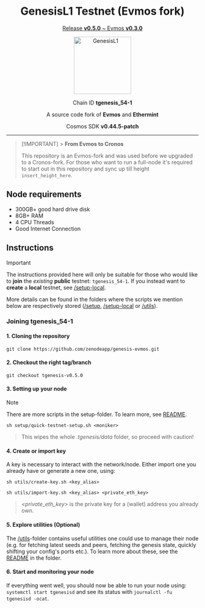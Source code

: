 <h1 align="center">
  GenesisL1 Testnet (Evmos fork)
</h1>

<p align="center">
  <ins>Release <b>v0.5.0</b> ~ Evmos <b>v0.3.0</b></ins>
</p>

<p align="center">
  <img src="https://github.com/zenodeapp/genesisL1/assets/108588903/be368fa2-a154-48a6-b04b-8eb452b02033" alt="GenesisL1" width="150" height="150"/>
</p>

<p align="center">
  Chain ID <b>tgenesis_54-1</b>
</p>

<p align="center">
   A source code fork of <b>Evmos</b> and <b>Ethermint</b>
</p>

<p align="center">
  Cosmos SDK <b>v0.44.5-patch</b>
</p>

---

> [!IMPORTANT] > **From Evmos to Cronos**
>
> This repository is an Evmos-fork and was used before we upgraded to a Cronos-fork. For those who want to run a full-node it's required to start out in this repository and sync up till height `insert_height_here`.

## Node requirements

- 300GB+ good hard drive disk
- 8GB+ RAM
- 4 CPU Threads
- Good Internet Connection

## Instructions

> [!IMPORTANT]
> The instructions provided here will only be suitable for those who would like to **join** the _existing_ **public** testnet: `tgenesis_54-1`. If you instead want to **create** a **local** testnet, see [/setup-local](/setup-local).
>
> More details can be found in the folders where the scripts we mention below are respectively stored ([/setup](/setup), [/setup-local](/setup-local) or [/utils](/utils)).

### Joining tgenesis_54-1

#### 1. Cloning the repository

```
git clone https://github.com/zenodeapp/genesis-evmos.git
```

#### 2. Checkout the right tag/branch

```
git checkout tgenesis-v0.5.0
```

#### 3. Setting up your node

> [!NOTE]
> There are more scripts in the setup-folder. To learn more, see [README](setup/README.md).

```
sh setup/quick-testnet-setup.sh <moniker>
```

> This wipes the whole _.tgenesis/data_ folder, so proceed with caution!

#### 4. Create or import key

A key is necessary to interact with the network/node. Either import one you already have or generate a new one, using:

```
sh utils/create-key.sh <key_alias>
```

```
sh utils/import-key.sh <key_alias> <private_eth_key>
```

> _<private_eth_key>_ is the private key for a (wallet) address you already own.

#### 5. Explore utilities (Optional)

The [/utils](/utils)-folder contains useful utilities one could use to manage their node (e.g. for fetching latest seeds and peers, fetching the genesis state, quickly shifting your config's ports etc.). To learn more about these, see the [README](utils/README.md) in the folder.

#### 6. Start and monitoring your node

If everything went well, you should now be able to run your node using: `systemctl start tgenesisd` and see its status with `journalctl -fu tgenesisd -ocat`.
